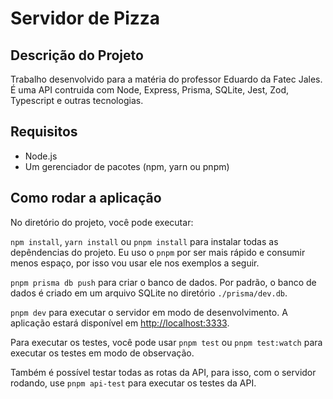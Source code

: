 # Servidor de Pizza

## Descrição do Projeto

Trabalho desenvolvido para a matéria do professor Eduardo da Fatec Jales. É uma API contruida com Node, Express, Prisma, SQLite, Jest, Zod, Typescript e outras tecnologias.

## Requisitos

- Node.js
- Um gerenciador de pacotes (npm, yarn ou pnpm)

## Como rodar a aplicação

No diretório do projeto, você pode executar:

`npm install`, `yarn install` ou `pnpm install` para instalar todas as depêndencias do projeto. Eu uso o `pnpm` por ser mais rápido e consumir menos espaço, por isso vou usar ele nos exemplos a seguir.

`pnpm prisma db push` para criar o banco de dados. Por padrão, o banco de dados é criado em um arquivo SQLite no diretório `./prisma/dev.db`.

`pnpm dev` para executar o servidor em modo de desenvolvimento. A aplicação estará disponível em [http://localhost:3333](http://localhost:3333).

Para executar os testes, você pode usar `pnpm test` ou `pnpm test:watch` para executar os testes em modo de observação.

Também é possível testar todas as rotas da API, para isso, com o servidor rodando, use `pnpm api-test` para executar os testes da API.
